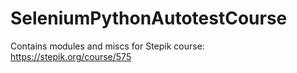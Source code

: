 # SeleniumPythonAutotestCourse
Contains modules and miscs for Stepik course: https://stepik.org/course/575
